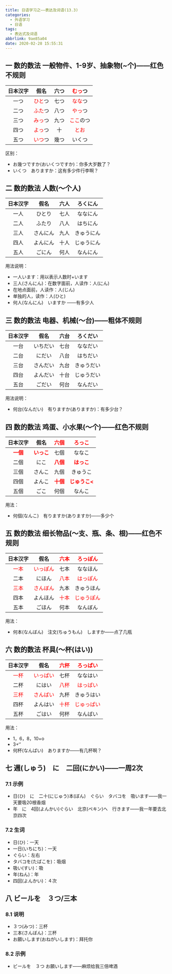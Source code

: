 ```yaml
---
title: 日语学习之——表达及词语(13.3)
categories:
  - 外语学习
  - 日语
tags:
  - 表达式及词语
abbrlink: 9ae85a04
date: 2020-02-28 15:55:31
---
```

## 一 数的数法 一般物件、1-9岁、抽象物(~个)——红色不规则

| 日本汉字 |             假名              | 六つ |    <font color=red>むっ</font>つ    |
| :------: | :---------------------------: | :--: | :----------: |
|   一つ   | <font color=red>ひと</font>つ | 七つ |  <font color=red>なな</font>つ  |
|   二つ   |  <font color=red>ふた</font>つ   | 八つ |  <font color=red>やっ</font>つ  |
|   三つ   | <font color=red>みっ</font>つ | 九つ | <font color=red>ここ</font>のつ |
|   四つ   | <font color=red>よっ</font>つ |  十  |   <font color=red>とお</font>   |
|   五つ   | <font color=red>いつ</font>つ | 幾つ |  いくつ  |

<!--more-->
区别：  

* お幾つですか(おいくつですか)：你多大岁数了？
* いくつ　ありますか：这有多少件行李啊？

## 二 数的数法 人数(～个人)

| 日本汉字 |   假名   | 六人 |  ろくにん  |
| :------: | :------: | :--: | :--------: |
|   一人   |  ひとり  | 七人 |  ななにん  |
|   二人   |  ふたり  | 八人 |  はちにん  |
|   三人   | さんにん | 九人 | きゅうにん |
|   四人   | よんにん | 十人 | じゅうにん |
|   五人   |  ごにん  | 何人 |  なんにん  |

用法说明：  

* 一人います：用以表示人数时+います
* 三人(さんにん)：在数字面前，人读作：人(にん)
* 在地点面前，人读作：人(じん)
* 单独的人，读作：人(ひと)
* 何人(なんにん)　いますか ——有多少人 

## 三 数的数法 电器、机械(～台)——粗体不规则

| 日本汉字 |   假名   | 六台 |  ろくだい  |
| :------: | :------: | :--: | :--------: |
|   一台   | いちだい | 七台 |  ななだい  |
|   二台   |  にだい  | 八台 |  はちだい  |
|   三台   | さんだい | 九台 | きゅうだい |
|   四台   | よんだい | 十台 | じゅうだい |
|   五台   |  ごだい  | 何台 |  なんだい  |

用法说明：  

* 何台(なんだい)　有りますか(ありますか)：有多少台？

## 四 数的数法 鸡蛋、小水果(～个)——红色不规则

|            日本汉字             |               假名                |   <font color=red>六個</font>    |    <font color=red>ろっこ</font>     |
| :-----------------------------: | :-------------------------------: | :------------------------------: | :----------------------------------: |
| <font color=red>**一個**</font> | <font color=red>**いっこ**</font> |               七個               |                ななこ                |
|              二個               |               にこ                | <font color=red>**八個**</font>  |  <font color=red>**はっこ**</font>   |
|              三個               |              さんこ               |               九個               |               きゅうこ               |
|              四個               |              よんこ               | <font color=red> **十個**</font> | <font color=red>**じゅうこ<**</font> |
|              五個               |               ごこ                |               何個               |                なんこ                |

用法：  

* 何個(なんこ)　有りますか(ありますか)——多少个

## 五 数的数法 细长物品(～支、瓶、条、根)——红色不规则

|          日本汉字           |              假名               | <font color=red>六本</font> |  <font color=red>ろっぽん</font>  |
| :-------------------------: | :-----------------------------: | :-------------------------: | :-------------------------------: |
| <font color=red>一本</font> | <font color=red>いっぽん</font> |            七本             |             ななほん              |
|            二本             |             にほん              | <font color=red>八本</font> |  <font color=red>はっぽん</font>  |
| <font color=red>三本</font> | <font color=red>さんぼん</font> |            九本             |            きゅうほん             |
|            四本             |            よんほん             | <font color=red>十本</font> | <font color=red>じゅうぽん</font> |
|            五本             |             ごほん              |            何本             |             なんぼん              |

用法： 

* 何本(なんぼん)　注文(ちゅうもん)　しますか——点了几瓶

## 六 数的数法 杯具(～杯(はい))

|          日本汉字           |               假名               | <font color=red>六杯</font> |  <font color=red>ろっぱい</font>  |
| :-------------------------: | :------------------------------: | :-------------------------: | :-------------------------------: |
| <font color=red>一杯</font> | <font color=red>いっぱい</font > |            七杯             |             ななはい              |
|            二杯             |              にはい              | <font color=red>八杯</font> |  <font color=red>はっぱい</font>  |
| <font color=red>三杯</font> | <font color=red>さんばい</font>  |            九杯             |            きゅうはい             |
|            四杯             |             よんはい             | <font color=red>十杯</font> | <font color=red>じゅっぱい</font> |
|            五杯             |              ごはい              |            何杯             |             なんばい              |

用法：  

* 1，6，8，10+o 
* 3+‘’
* 何杯(なんばい)　ありますか——有几杯啊？

## 七 週(しゅう)　に　二回(にかい)——一周2次

### 7.1 示例

* 日(ひ)　に　二十(にじゅう)本(ぼん)　ぐらい　タバコを　吸います——我一天要吸20根香烟
* 年　に　4回(よんかい)ぐらい　北京(ペキン)へ　行きます——我一年要去北京四次

### 7.2 生词

* 日(ひ)：一天
* 一日(いちにち)：一天
* ぐらい：左右
* タバコを(たばこを)：吸烟
* 吸い(すい)：吸
* 年(ねん)：年
* 四回(よんかい)：４次

## 八 ビールを　３つ/三本

### 8.1 说明

* ３つ(みつ)：三杯
* 三本(さんぼん)：三杯
* お願いします(おねがいします)：拜托你

### 8.2 示例

* ビールを　３つ お願いします——麻烦给我三倍啤酒
